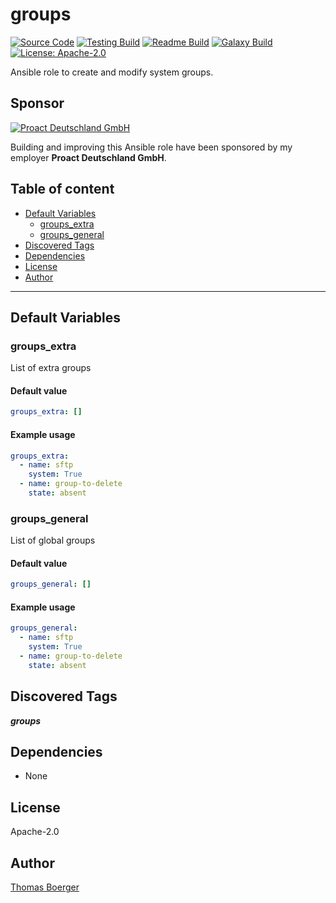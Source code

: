 # groups

[![Source Code](https://img.shields.io/badge/github-source%20code-blue?logo=github&logoColor=white)](https://github.com/rolehippie/groups) [![Testing Build](https://github.com/rolehippie/groups/workflows/testing/badge.svg)](https://github.com/rolehippie/groups/actions?query=workflow%3Atesting) [![Readme Build](https://github.com/rolehippie/groups/workflows/readme/badge.svg)](https://github.com/rolehippie/groups/actions?query=workflow%3Areadme) [![Galaxy Build](https://github.com/rolehippie/groups/workflows/galaxy/badge.svg)](https://github.com/rolehippie/groups/actions?query=workflow%3Agalaxy) [![License: Apache-2.0](https://img.shields.io/github/license/rolehippie/groups)](https://github.com/rolehippie/groups/blob/master/LICENSE)

Ansible role to create and modify system groups.

## Sponsor

[![Proact Deutschland GmbH](https://proact.eu/wp-content/uploads/2020/03/proact-logo.png)](https://proact.eu)

Building and improving this Ansible role have been sponsored by my employer **Proact Deutschland GmbH**.

## Table of content

- [Default Variables](#default-variables)
  - [groups_extra](#groups_extra)
  - [groups_general](#groups_general)
- [Discovered Tags](#discovered-tags)
- [Dependencies](#dependencies)
- [License](#license)
- [Author](#author)

---

## Default Variables

### groups_extra

List of extra groups

#### Default value

```YAML
groups_extra: []
```

#### Example usage

```YAML
groups_extra:
  - name: sftp
    system: True
  - name: group-to-delete
    state: absent
```

### groups_general

List of global groups

#### Default value

```YAML
groups_general: []
```

#### Example usage

```YAML
groups_general:
  - name: sftp
    system: True
  - name: group-to-delete
    state: absent
```

## Discovered Tags

**_groups_**


## Dependencies

- None

## License

Apache-2.0

## Author

[Thomas Boerger](https://github.com/tboerger)
